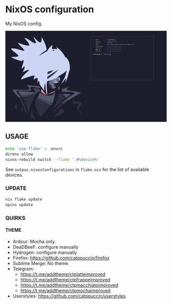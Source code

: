# NixOS configuration

My NixOS config.

![preview](./resources/preview.png)

## USAGE

```sh
echo 'use flake' > .envrc
direnv allow
nixos-rebuild switch --flake '.#%device%'
```

See `outpus.nixosConfigurations` in `flake.nix` for the list of available devices.

### UPDATE

```sh
nix flake update
npins update
```

### QUIRKS

#### THEME

- Ardour: Mocha only.
- DeaDBeeF: configure manually
- Hydrogen: configure manually
- Firefox: https://github.com/catppuccin/firefox
- Sublime Merge: No theme.
- Telegram:
    - https://t.me/addtheme/ctplatteimproved
    - https://t.me/addtheme/ctpfrappeimproved
    - https://t.me/addtheme/ctpmacchiatoimproved
    - https://t.me/addtheme/ctpmochaimproved
- Userstyles: https://github.com/catppuccin/userstyles
